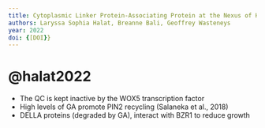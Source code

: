 ```yaml
---
title: Cytoplasmic Linker Protein-Associating Protein at the Nexus of Hormone Signaling, Microtubule Organization, and the Transition From Division to Differentiation in Primary Roots
authors: Laryssa Sophia Halat, Breanne Bali, Geoffrey Wasteneys
year: 2022
doi: {[DOI}}
---
```

# @halat2022

- The QC is kept inactive by the WOX5 transcription factor
- High levels of GA promote PIN2 recycling (Salaneka et al., 2018)
- DELLA proteins (degraded by GA), interact with BZR1 to reduce growth
